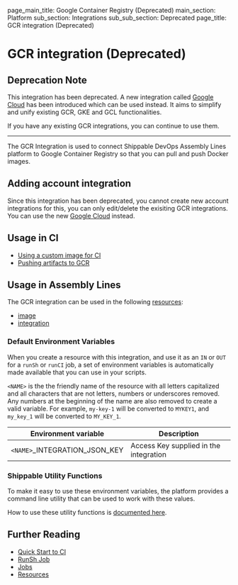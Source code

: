 page_main_title: Google Container Registry (Deprecated)
main_section: Platform
sub_section: Integrations
sub_sub_section: Deprecated
page_title: GCR integration (Deprecated)

# GCR integration (Deprecated)

## Deprecation Note
This integration has been deprecated. A new integration called [Google Cloud](/platform/integration/gcloudKey) has been introduced which can be used instead. It aims to simplify and unify existing GCR, GKE and GCL functionalities.

If you have any existing GCR integrations, you can continue to use them.

---

The GCR Integration is used to connect Shippable DevOps Assembly Lines platform to Google Container Registry so that you can pull and push Docker images.

## Adding account integration

Since this integration has been deprecated, you cannot create new account integrations for this, you can only edit/delete the exisiting GCR integrations. You can use the new [Google Cloud](/platform/integration/gcloudKey) instead.

## Usage in CI

* [Using a custom image for CI](/ci/custom-docker-image/)
* [Pushing artifacts to GCR](/ci/push-gcr/)

## Usage in Assembly Lines

The GCR integration can be used in the following [resources](/platform/workflow/resource/overview/):

* [image](/platform/workflow/resource/image)
* [integration](/platform/workflow/resource/integration)

### Default Environment Variables
When you create a resource with this integration, and use it as an `IN` or `OUT` for a `runSh` or `runCI` job, a set of environment variables is automatically made available that you can use in your scripts.

`<NAME>` is the the friendly name of the resource with all letters capitalized and all characters that are not letters, numbers or underscores removed. Any numbers at the beginning of the name are also removed to create a valid variable. For example, `my-key-1` will be converted to `MYKEY1`, and `my_key_1` will be converted to `MY_KEY_1`.

| Environment variable						| Description      |
| ------			 							|----------------- |
| `<NAME>`\_INTEGRATION\_JSON_KEY			| Access Key supplied in the integration |

### Shippable Utility Functions
To make it easy to use these environment variables, the platform provides a command line utility that can be used to work with these values.

How to use these utility functions is [documented here](/platform/tutorial/workflow/using-shipctl).

## Further Reading
* [Quick Start to CI](/getting-started/ci-sample)
* [RunSh Job](/platform/workflow/job/runsh)
* [Jobs](/platform/workflow/job/overview)
* [Resources](/platform/workflow/resource/overview)
